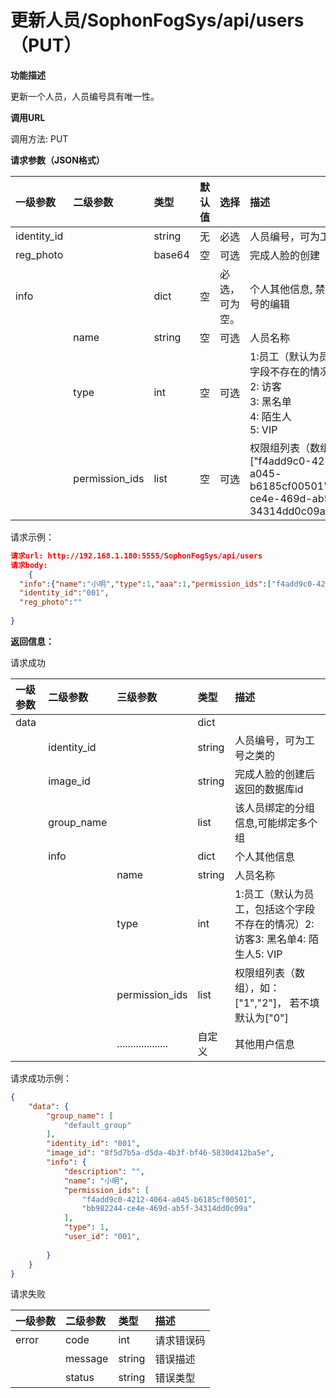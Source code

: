 # 更新人员/SophonFogSys/api/users（PUT）

**功能描述**

更新一个人员，人员编号具有唯一性。

**调用URL**

调用方法: PUT

**请求参数（JSON格式）**

| 一级参数    | 二级参数       | 类型   |  默认值  | 选择           | 描述                                                         |  举例                             |
| :---------- | :------------- | :----- | ----------------------------------- | :------------- | :----------------------------------------------------------- | ------------------------------------------------------------ |
| identity_id |                | string | 无                                  | 必选           | 人员编号，可为工号之类的                                     | "888888"                                                     |
| reg_photo   |                | base64 | 空                                  | 可选           | 完成人脸的创建                                               |                                                              |
| info        |                | dict   | 空                                  | 必选，可为空。 | 个人其他信息, 禁止进行员工工号的编辑                         |                                                              |
|             | name           | string | 空                                  | 可选           | 人员名称                                                     | "小明"                                                       |
|             | type           | int    | 空                                  | 可选           | 1:员工（默认为员工，包括这个字段不存在的情况）<br />2: 访客<br />3: 黑名单<br />4: 陌生人<br />5: VIP | 1                                                            |
|             | permission_ids | list   | 空                                  | 可选           | 权限组列表（数组），如： ["f4add9c0-4212-4064-a045-					b6185cf00501","bb982244-ce4e-469d-ab5f-34314dd0c09a"] | ["f4add9c0-4212-4064-a045-					b6185cf00501","bb982244-ce4e-469d-ab5f-34314dd0c09a"] |

请求示例：

```json
请求url: http://192.168.1.180:5555/SophonFogSys/api/users
请求body:
	{
  "info":{"name":"小明","type":1,"aaa":1,"permission_ids":["f4add9c0-4212-4064-a045-					b6185cf00501","bb982244-ce4e-469d-ab5f-34314dd0c09a"]},
  "identity_id":"001",
  "reg_photo":""
	
}
```

**返回信息：**

请求成功        

| 一级参数 | 二级参数    | 三级参数            | 类型   | 描述                                                         |
| :------- | :---------- | :------------------ | :----- | :----------------------------------------------------------- |
| data     |             |                     | dict   |                                                              |
|          | identity_id |                     | string | 人员编号，可为工号之类的                                     |
|          | image_id    |                     | string | 完成人脸的创建后返回的数据库id                               |
|          | group_name  |                     | list   | 该人员绑定的分组信息,可能绑定多个组                          |
|          | info        |                     | dict   | 个人其他信息                                                 |
|          |             | name                | string | 人员名称                                                     |
|          |             | type                | int    | 1:员工（默认为员工，包括这个字段不存在的情况）2: 访客3: 黑名单4: 陌生人5: VIP |
|          |             | permission_ids      | list   | 权限组列表（数组），如： ["1","2"]， 若不填默认为["0"]       |
|          |             | ................... | 自定义 | 其他用户信息                                                 |

请求成功示例：

```json
{
    "data": {
        "group_name": [
            "default_group"
        ],
        "identity_id": "001",
        "image_id": "8f5d7b5a-d5da-4b3f-bf46-5830d412ba5e",
        "info": {
            "description": "",
            "name": "小明",
            "permission_ids": [
                "f4add9c0-4212-4064-a045-b6185cf00501",
                "bb982244-ce4e-469d-ab5f-34314dd0c09a"
            ],
            "type": 1,
            "user_id": "001",
   
        }
    }
}
```

请求失败

| 一级参数 | 二级参数 | 类型   | 描述       |
| :------- | :------- | :----- | :--------- |
| error    | code     | int    | 请求错误码 |
|          | message  | string | 错误描述   |
|          | status   | string | 错误类型   |
